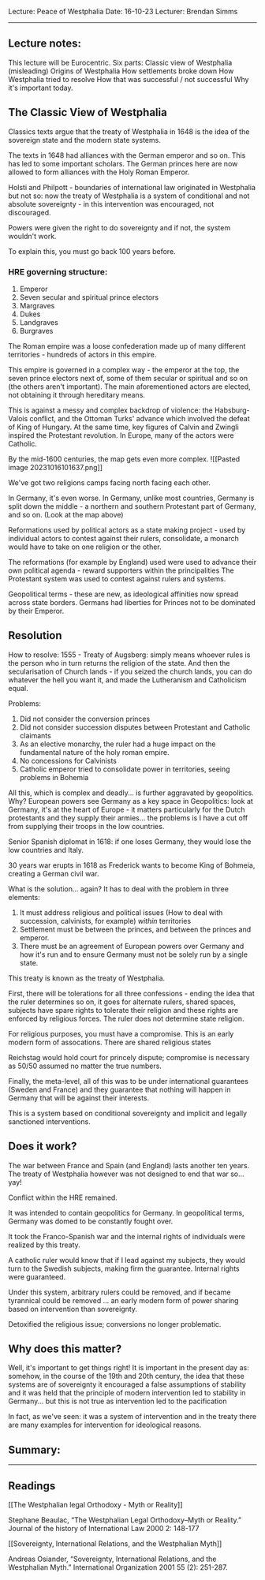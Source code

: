 Lecture: Peace of Westphalia
Date: 16-10-23
Lecturer: Brendan Simms

---
## Lecture notes:

This lecture will be Eurocentric.
Six parts:
Classic view of Westphalia (misleading)
Origins of Westphalia
How settlements broke down
How Westphalia tried to resolve
How that was successful / not successful
Why it's important today.
## The Classic View of Westphalia

Classics texts argue that the treaty of Westphalia in 1648 is the idea of the sovereign state and the modern state systems.

The texts in 1648 had alliances with the German emperor and so on. This has led to some important scholars. The German princes here are now allowed to form alliances with the Holy Roman Emperor.

Holsti and Philpott - boundaries of international law originated in Westphalia but not so: now the treaty of Westphalia is a system of conditional and not absolute sovereignty - in this intervention was encouraged, not discouraged.

Powers were given the right to do sovereignty and if not, the system wouldn't work.

To explain this, you must go back 100 years before.

### HRE governing structure:
1. Emperor
2. Seven secular and spiritual prince electors
3. Margraves
4. Dukes
5. Landgraves
6. Burgraves

The Roman empire was a loose confederation made up of many different territories - hundreds of actors in this empire.

This empire is governed in a complex way - the emperor at the top, the seven prince electors next of, some of them secular or spiritual and so on (the others aren't important). The main aforementioned actors are elected, not obtaining it through hereditary means.

This is against a messy and complex backdrop of violence: the Habsburg-Valois conflict, and the Ottoman Turks' advance which involved the defeat of King of Hungary. At the same time, key figures of Calvin and Zwingli inspired the Protestant revolution. In Europe, many of the actors were Catholic.

By the mid-1600 centuries, the map gets even more complex.
![[Pasted image 20231016101637.png]]

We've got two religions camps facing north facing each other.

In Germany, it's even worse.
In Germany, unlike most countries, Germany is split down the middle - a northern and southern Protestant part of Germany, and so on.
(Look at the map above)

Reformations used by political actors as a state making project - used by individual actors to contest against their rulers, consolidate, a monarch would have to take on one religion or the other.

The reformations (for example by England) used were used to advance their own political agenda - reward supporters within the principalities
The Protestant system was used to contest against rulers and systems.

Geopolitical terms - these are new, as ideological affinities now spread across state borders. Germans had liberties for Princes not to be dominated by their Emperor.

## Resolution

How to resolve: 1555 - Treaty of Augsberg: simply means whoever rules is the person who in turn returns the religion of the state. And then the secularisation of Church lands - if you seized the church lands, you can do whatever the hell you want it, and made the Lutheranism and Catholicism equal.

Problems:
1. Did not consider the conversion princes
2. Did not consider succession disputes between Protestant and Catholic claimants
3. As an elective monarchy, the ruler had a huge impact on the fundamental nature of the holy roman empire.
4. No concessions for Calvinists
5. Catholic emperor tried to consolidate power in territories, seeing problems in Bohemia

All this, which is complex and deadly... is further aggravated by geopolitics.
Why? European powers see Germany as a key space in Geopolitics: look at Germany, it's at the heart of Europe - it matters particularly for the Dutch protestants and they supply their armies... the problems is I have a cut off from supplying their troops in the low countries.

Senior Spanish diplomat in 1618: if one loses Germany, they would lose the low countries and Italy.

30 years war erupts in 1618 as Frederick wants to become King of Bohmeia, creating a German civil war.

What is the solution... again?
It has to deal with the problem in three elements:
1. It must address religious and political issues (How to deal with succession, calvinists, for example) *within* territories
2. Settlement must be between the princes, and between the princes and emperor.
3. There must be an agreement of European powers over Germany and how it's run and to ensure Germany must not be solely run by a single state.

This treaty is known as the treaty of Westphalia.

First, there will be tolerations for all three confessions - ending the idea that the ruler determines so on, it goes for alternate rulers, shared spaces, subjects have spare rights to tolerate their religion and these rights are enforced by religious forces. The ruler does not determine state religion.

For religious purposes, you must have a compromise. This is an early modern form of assocations. There are shared religious states

Reichstag would hold court for princely dispute; compromise is necessary as 50/50 assumed no matter the true numbers.

Finally, the meta-level, all of this was to be under international guarantees (Sweden and France) and they guarantee that nothing will happen in Germany that will be against their interests. 

This is a system based on conditional sovereignty and implicit and legally sanctioned interventions.

## Does it work?

The war between France and Spain (and England) lasts another ten years.
The treaty of Westphalia however was not designed to end that war so... yay!

Conflict within the HRE remained.

It was intended to contain geopolitics for Germany.
In geopolitical terms, Germany was domed to be constantly fought over.

It took the Franco-Spanish war and the internal rights of individuals were realized by this treaty.

A catholic ruler would know that if I lead against my subjects, they would turn to the Swedish subjects, making firm the guarantee. Internal rights were guaranteed.

Under this system, arbitrary rulers could be removed, and if became tyrannical could be removed ... an early modern form of power sharing based on intervention than sovereignty.

Detoxified the religious issue; conversions no longer problematic.

## Why does this matter?

Well, it's important to get things right!
It is important in the present day as: somehow, in the course of the 19th and 20th century, the idea that these systems are of sovereignty it encouraged a false assumptions of stability and it was held that the principle of modern intervention led to stability in Germany... but this is not true as intervention led to the pacification

In fact, as we've seen: it was a system of intervention and in the treaty there are many examples for intervention for ideological reasons.

## Summary:

---

## Readings

[[The Westphalian legal Orthodoxy - Myth or Reality]]

Stephane Beaulac, “The Westphalian Legal Orthodoxy–Myth or Reality.” Journal of the history of International Law 2000 2: 148-177

[[Sovereignty, International Relations, and the Westphalian Myth]]

Andreas Osiander, “Sovereignty, International Relations, and the Westphalian Myth.” International Organization 2001 55 (2): 251-287.